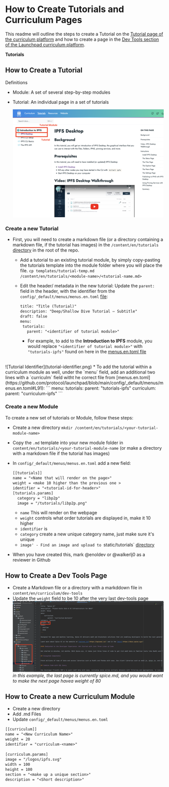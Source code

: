 # How to Create Tutorials and Curriculum Pages
This readme will outline the steps to create a Tutorial on the [Tutorial page of the curriculum platform](https://curriculum.pl-launchpad.io/tutorials/) and how to create a page in the [Dev Tools section of the Launchpad curriculum platform](https://curriculum.pl-launchpad.io/curriculum/dev-tools/objectives/).

**Tutorials**

## How to Create a Tutorial

Definitions
* Module: A set of several step-by-step modules
* Tutorial: An individual page in a set of tutorials

  ![Tutorials & Module](tutorials-modules.png)

### Create a new Tutorial
* First, you will need to create a markdown file (or a directory containing a markdown file, if the tutorial has images) in the `/content/en/tutorials` [directory](https://github.com/protocol/launchpad/tree/main/content/en/tutorials) in the root of the repo.
  * Add a tutorial to an existing tutorial module, by simply copy-pasting the tutorials template into the module folder where you will place the file.
       `cp templates/tutorial-temp.md /content/en/tutorials/<module-name>/<tutorial-name.md>`

   * Edit the header/ metadata in the new tutorial:
     Update the `parent:` field in the header, with the identifier from the `config/_default/menus/menus.en.toml` [file](https://github.com/protocol/launchpad/blob/main/config/_default/menus/menus.en.toml):
      ```
     title: "Title (Tutorial)"
     description: "Deep/Shallow Dive Tutorial – Subtitle"
     draft: false
     menu:
       tutorials:
         parent: "<identifier of tutorial module>"
     ```
     * For example, to add to the **Introduction to IPFS** module, you would replace `"<identifier of tutorial module>"` with `"tutorials-ipfs"` found on here in the [menus.en.toml file](https://github.com/protocol/launchpad/blob/main/config/_default/menus/menus.en.toml#L159)
<br>
  ![Tutorial Identifier](tutorial-identifier.png)
     * To add the tutorial within a curriculum module as well, under the `menu` field, add an additional two lines with a `curriculm` field witht he correct file from [menus.en.toml](https://github.com/protocol/launchpad/blob/main/config/_default/menus/menus.en.toml#L91):
       ```
       menu:
         tutorials:
           parent: "tutorials-ipfs"
         curriculum:
           parent: "curriculum-ipfs"
       ```


### Create a new Module
To create a new set of tutorials or Module, follow these steps:
* Create a new directory
  `mkdir /content/en/tutorials/<your-tutorial-module-name>`
* Copy the `.md` template into your new module folder in `content/en/tutorials/<your-tutorial-module-name` (or make a directory with a markdown file if the tutorial has images)
* In `config/_default/menus/menus.en.toml` add a new field:
  ```
  [[tutorials]]
  name = "<Name that will render on the page>"
  weight = <make 10 higher than the previous one >
  identifier = "<tutorial-id-for-header>"
  [tutorials.params]
    category = "libp2p"
    image = "/tutorials/libp2p.png"
  ```

  * `name` This will render on the webpage
  * `weight` controls what order tutorials are displayed in, make it 10 higher
  * `identifier` is
  * `category` create a new unique category name, just make sure it's unique
  * `image' - Find an image and upload to `static/tutorials` [directory](https://github.com/protocol/launchpad/tree/main/static/tutorials)

* When you have created this, mark @enoldev or @walkerlj0 as a reviewer in Github


## How to Create a Dev Tools Page

 * Create a Markdown file or a directory with a markddown file in `content/en/curriculum/dev-tools`
 * Update the `weight` field to be 10 after the very last dev-tools page
   ![Weight](weight-example.png)
  _in this example, the last page is currently spice.md, and you would want to make the next page havea  weight of 80_

## How to Create a new Curriculum Module
* Create a new directory
* Add .md Files
* Update `config/_default/menus/menus.en.toml`
```
[[curriculum]]
name = "<New Curriculum Name>"
weight = 20
identifier = "curriculum-<name>"

[curriculum.params]
image = "/logos/ipfs.svg"
width = 100
height = 100
section = "<make up a unique section>"
description = "<Short description>"
```


